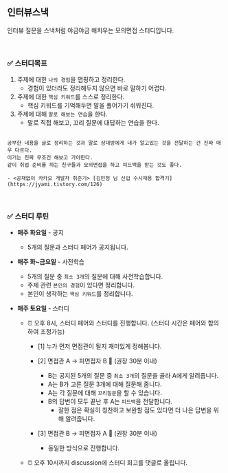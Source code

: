 ## 인터뷰스낵

인터뷰 질문을 스낵처럼 야금야금 해치우는 모의면접 스터디입니다.

<br/>

### ✅ 스터디목표

1. 주제에 대한 `나의 경험`을 맵핑하고 정리한다.
    - 경험이 있더라도 정리해두지 않으면 바로 말하기 어렵다.
2. 주제에 대한 `핵심 키워드`를 스스로 정리한다.
    - 핵심 키워드를 기억해두면 말을 풀어가기 쉬워진다.
3. 주제에 대해 `말로 해보는 연습`을 한다.
    - 말로 직접 해보고, 꼬리 질문에 대답하는 연습을 한다.

```

공부한 내용을 글로 정리하는 것과 말로 상대방에게 내가 알고있는 것을 전달하는 건 진짜 매우 다르다. 
이거는 진짜 무조건 해보고 가야한다. 
같이 취업 준비를 하는 친구들과 모의면접을 하고 피드백을 받는 것도 좋다.

- <공채없이 카카오 개발자 취준기> [김민정 님 신입 수시채용 합격기](https://jyami.tistory.com/126)

```

<br/>

### ✅ 스터디 루틴

- __매주 화요일__ - 공지
    - 5개의 질문과 스터디 페어가 공지됩니다.

- __매주 화~금요일__ - 사전학습
    - 5개의 질문 중 `최소 3개`의 질문에 대해 사전학습합니다.
    - 주제 관련 `본인의 경험`이 있다면 정리합니다.
    - 본인이 생각하는 `핵심 키워드`를 정리합니다.

- __매주 토요일__ - 스터디
    - ⏰ 오후 8시, 스터디 페어와 스터디를 진행합니다. (스터디 시간은 페어와 합의하여 조정가능)
        - [1] 누가 먼저 면접관이 될지 재미있게 정해봅니다.

        - [2] 면접관 A → 피면접자 B 🙋 (권장 30분 이내)
            - B는 공지된 5개의 질문 중 `최소 3개`의 질문을 골라 A에게 알려줍니다.
            - A는 B가 고른 질문 3개에 대해 질문해 줍니다.
            - A는 각 질문에 대해 `꼬리질문`을 할 수 있습니다.
            - B의 답변이 모두 끝난 후 A는 `피드백`을 전달합니다. 
                - 잘한 점은 확실히 칭찬하고 보완할 점도 있다면 더 나은 답변을 위해 알려줍니다.


        - [3] 면접관 B → 피면접자 A 🙋 (권장 30분 이내)
            - 동일한 방식으로 진행합니다.

    - ⏰ 오후 10시까지 discussion에 스터디 회고를 댓글로 올립니다.
